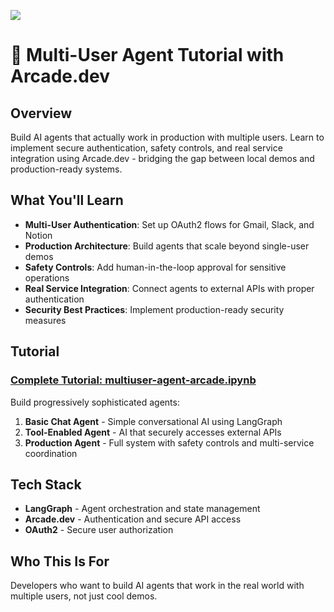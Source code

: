 ![](https://europe-west1-atp-views-tracker.cloudfunctions.net/working-analytics?notebook=tutorials--multi-user-agent-arcade--readme)

# 🚀 Multi-User Agent Tutorial with Arcade.dev

## Overview

Build AI agents that actually work in production with multiple users. Learn to implement secure authentication, safety controls, and real service integration using Arcade.dev - bridging the gap between local demos and production-ready systems.


## What You'll Learn

- **Multi-User Authentication**: Set up OAuth2 flows for Gmail, Slack, and Notion
- **Production Architecture**: Build agents that scale beyond single-user demos
- **Safety Controls**: Add human-in-the-loop approval for sensitive operations
- **Real Service Integration**: Connect agents to external APIs with proper authentication
- **Security Best Practices**: Implement production-ready security measures

## Tutorial

### **[Complete Tutorial: multiuser-agent-arcade.ipynb](./multiuser-agent-arcade.ipynb)**
Build progressively sophisticated agents:
1. **Basic Chat Agent** - Simple conversational AI using LangGraph
2. **Tool-Enabled Agent** - AI that securely accesses external APIs
3. **Production Agent** - Full system with safety controls and multi-service coordination

## Tech Stack

- **LangGraph** - Agent orchestration and state management
- **Arcade.dev** - Authentication and secure API access
- **OAuth2** - Secure user authorization

## Who This Is For

Developers who want to build AI agents that work in the real world with multiple users, not just cool demos.
